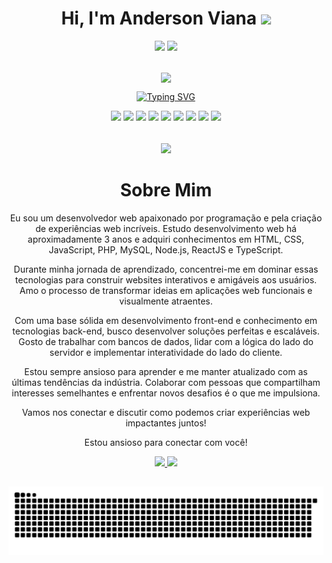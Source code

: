 <h1 align="center">Hi, I'm Anderson Viana <img src="https://media3.giphy.com/media/v1.Y2lkPTc5MGI3NjExMTllNTE2ZWM1M2FjNWM3ODZkMjMzZjc2ZjhiNDdkM2YyOTdiMTJlZSZjdD1z/hvRJCLFzcasrR4ia7z/giphy.gif" width="35" /></h1>
<p align="center">
  <a href="https://www.instagram.com/dev_andersonviana/"><img src="https://img.shields.io/badge/Instagram-E4405F?style=for-the-badge&logo=instagram&logoColor=white"/></a>
  <a href="https://www.linkedin.com/in/andersonvianaa/"><img src="https://img.shields.io/badge/LinkedIn-0077B5?style=for-the-badge&logo=linkedin&logoColor=white"/></a>
</p>

##

<div id="header" align="center">
  <img src="https://media.tenor.com/dHk-LfzHrtwAAAAj/linux-computer.gif" width="100px" align="center"/>

  [![Typing SVG](https://readme-typing-svg.herokuapp.com?font=Fira+Code&weight=500&pause=1000&color=CF0210&center=true&width=435&lines=Developer)](https://git.io/typing-svg)
</div>

<p align='center'>
  <img src="https://img.shields.io/badge/html5-%23E34F26.svg?style=for-the-badge&logo=html5&logoColor=white" style="margin-bottom: 4px;" height="30px">
  <img src="https://img.shields.io/badge/css3-%231572B6.svg?style=for-the-badge&logo=css3&logoColor=white" style="margin-bottom: 4px;" height="30px">
  <img src="https://img.shields.io/badge/javascript-%23323330.svg?style=for-the-badge&logo=javascript&logoColor=%23F7DF1E" style="margin-bottom: 4px;" height="30px">
  <img src="https://img.shields.io/badge/typescript-%23007ACC.svg?style=for-the-badge&logo=typescript&logoColor=white" style="margin-bottom: 4px;" height="30px">
  <img src="https://img.shields.io/badge/react-%2320232a.svg?style=for-the-badge&logo=react&logoColor=%2361DAFB" style="margin-bottom: 4px;" height="30px">
  <img src="https://img.shields.io/badge/node.js-6DA55F?style=for-the-badge&logo=node.js&logoColor=white" style="margin-bottom: 4px;" height="30px">
  <img src="https://img.shields.io/badge/git-%23F05033.svg?style=for-the-badge&logo=git&logoColor=white" style="margin-bottom: 4px;" height="30px">
  <img src="https://img.shields.io/badge/Linux-FCC624?style=for-the-badge&logo=linux&logoColor=black" style="margin-bottom: 4px;" height="30px">
  <img src="https://img.shields.io/badge/php-%23007ACC.svg?style=for-the-badge&logo=php&logoColor=white" style="margin-bottom: 4px;" height="30px">

</p>

##
<div align="center">
 <img src="https://i.imgur.com/fJdi2kV.png" width="210px"/>

  <h1 align="center">Sobre Mim</h1>
  
  <p>
Eu sou um desenvolvedor web apaixonado por programação e pela criação de experiências web incríveis. Estudo desenvolvimento web há aproximadamente 3 anos e adquiri conhecimentos em HTML, CSS, JavaScript, PHP, MySQL, Node.js, ReactJS e TypeScript.

Durante minha jornada de aprendizado, concentrei-me em dominar essas tecnologias para construir websites interativos e amigáveis aos usuários. Amo o processo de transformar ideias em aplicações web funcionais e visualmente atraentes.

Com uma base sólida em desenvolvimento front-end e conhecimento em tecnologias back-end, busco desenvolver soluções perfeitas e escaláveis. Gosto de trabalhar com bancos de dados, lidar com a lógica do lado do servidor e implementar interatividade do lado do cliente.

Estou sempre ansioso para aprender e me manter atualizado com as últimas tendências da indústria. Colaborar com pessoas que compartilham interesses semelhantes e enfrentar novos desafios é o que me impulsiona.

Vamos nos conectar e discutir como podemos criar experiências web impactantes juntos!

Estou ansioso para conectar com você!

</p>
  
</div>

<div align="center">
    <a href="https://github.com/andersonzero0">
    <img height="180em" src="https://github-readme-stats.vercel.app/api?username=andersonzero0&show_icons=true&theme=dark&include_all_commits=true&count_private=true"/>
    <img height="180em" src="https://github-readme-stats.vercel.app/api/top-langs/?username=andersonzero0&layout=compact&langs_count=7&theme=dark">
</div>

##
  
 <div align="center"> 
  
![Snake animation](https://github.com/andersonzero0/andersonzero0/blob/output/github-contribution-grid-snake.svg)
   
  </div>  
